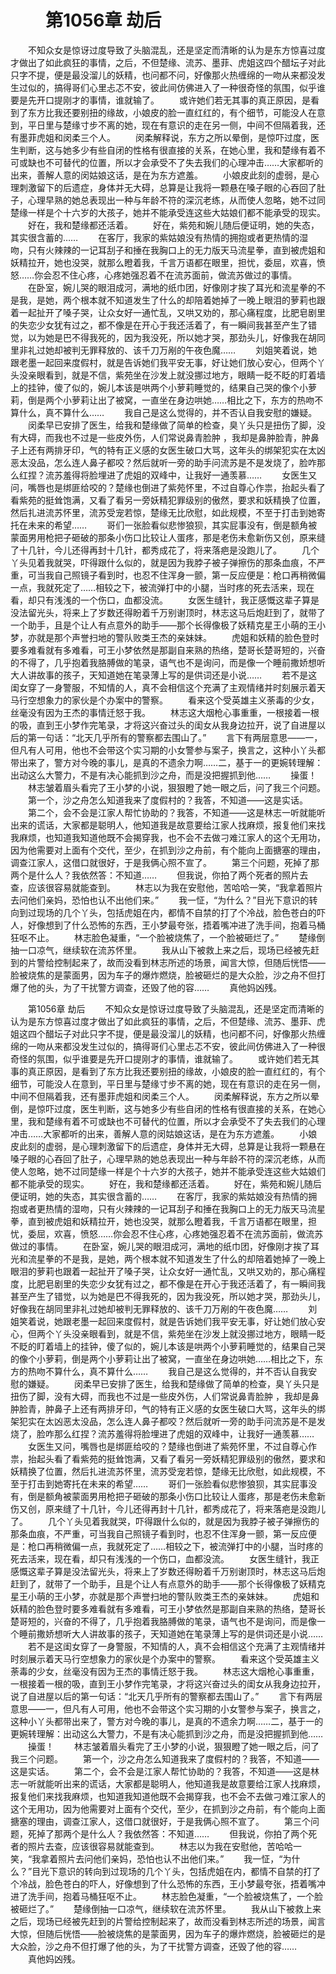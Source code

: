 # 　　第1056章 劫后
　　不知众女是惊讶过度导致了头脑混乱，还是坚定而清晰的认为是东方惊喜过度才做出了如此疯狂的事情，之后，不但楚缘、流苏、墨菲、虎姐这四个醋坛子对此只字不提，便是最没溜儿的妖精，也问都不问，好像那火热缠绵的一吻从来都没发生过似的，搞得哥们心里忐忑不安，彼此间仿佛进入了一种很奇怪的氛围，似乎谁要是先开口提刚才的事情，谁就输了。
　　或许她们若无其事的真正原因，是看到了东方比我还要别扭的缘故，小娘皮的脸一直红红的，有个细节，可能没人在意到，平日里与楚缘寸步不离的她，现在有意识的走在另一侧，中间不但隔着我，还有墨菲虎姐和闵柔三个人。
　　闵柔解释说，东方之所以晕倒，是惊吓过度，医生判断，这与她多少有些自闭的性格有很直接的关系，在她心里，我和楚缘有着不可或缺也不可替代的位置，所以才会承受不了失去我们的心理冲击……大家都听的出来，善解人意的闵姑娘这话，是在为东方遮羞。
　　小娘皮此刻的虚弱，是心理刺激留下的后遗症，身体并无大碍，总算是让我将一颗悬在嗓子眼的心吞回了肚子，心理早熟的她总表现出一种与年龄不符的深沉老练，从而使人忽略，她不过同楚缘一样是个十六岁的大孩子，她并不能承受连这些大姑娘们都不能承受的现实。
　　好在，我和楚缘都还活着。
　　好在，紫苑和婉儿随后便证明，她的失态，其实很含蓄的……
　　在客厅，我家的紫姑娘没有热情的拥抱或者更热情的湿吻，只有火辣辣的一记耳刮子和捶在我胸口上的无力版天马流星拳，直到被虎姐和妖精拉开，她也没哭，就那么瞪着我，千言万语都在眼里，担忧，委屈，欢喜，愤怒……你会忍不住心疼，心疼她强忍着不在流苏面前，做流苏做过的事情。
　　在卧室，婉儿哭的眼泪成河，满地的纸巾团，好像刚才挨了耳光和流星拳的不是我，是她，两个根本就不知道发生了什么的却陪着她掉了一晚上眼泪的萝莉也跟着一起扯开了嗓子哭，让众女好一通忙乱，又哄又劝的，那心痛程度，比肥皂剧里的失恋少女犹有过之，都不像是在开心于我还活着了，有一瞬间我甚至产生了错觉，以为她是巴不得我死的，因为我没死，所以她才哭，那劲头儿，好像我在胡同里非礼过她却被判无罪释放的、该千刀万剐的午夜色魔……
　　刘姐笑着说，她跟老墨一起回来度假村，就是告诉她们我平安无事，好让她们放心安心，但两个丫头没亲眼看到，就是不信，紫苑坐在沙发上就没挪过地方，眼睛一眨不眨的盯着墙上的挂钟，傻了似的，婉儿本该是哄两个小萝莉睡觉的，结果自己哭的像个小萝莉，倒是两个小萝莉让出了被窝，一直坐在身边哄她……相比之下，东方的热吻不算什么，真不算什么……
　　我自己是这么觉得的，并不否认自我安慰的嫌疑。
　　闵柔早已安排了医生，给我和楚缘做了简单的检查，臭丫头只是扭伤了脚，没有大碍，而我也不过是一些皮外伤，人们常说鼻青脸肿 ，我却是鼻肿脸青，肿鼻子上还有两排牙印，气的特有正义感的女医生破口大骂，这年头的绑架犯实在太凶恶太没品，怎么连人鼻子都咬？然后就听一旁的助手问流苏是不是发烧了，脸咋那么红捏？流苏羞得将脸埋进了虎姐的双峰中，让我好一通羡慕……
　　女医生又问，嘴唇也是绑匪给咬的？楚缘也倒进了紫苑怀里，不过自尊心作祟，抬起头看了看紫苑的挺耸饱满，又看了看另一旁妖精犯罪级别的傲然，要求和妖精换了位置，然后扎进流苏怀里，流苏受宠若惊，楚缘无比欣慰，如此规模，不至于打击到她寄托在未来的希望……
　　哥们一张脸看似悲惨狼狈，其实屁事没有，倒是额角被蒙面男用枪把子砸破的那条小伤口比较让人蛋疼，那是老伤未愈新伤又创，原来缝了十几针，今儿还得再封十几针，都秀成花了，将来落疤是没跑儿了。
　　几个丫头见着我就哭，吓得跟什么似的，就是因为我脖子被子弹擦伤的那条血痕，不严重，可当我自己照镜子看到时，也忍不住浑身一颤，第一反应便是：枪口再稍微偏一点，我就死定了……相较之下，被流弹打中的小腿，当时疼的死去活来，现在看，却只有浅浅的一个伤口，血都没流。
　　女医生缝针，我正感慨这辈子算是没法留光头，将来上了岁数还得盼着千万别谢顶时，林志这马后炮赶到了，就带了一个助手，且是个让人有点意外的助手——那个长得像极了妖精克星王小萌的王小梦，亦就是那个声誉扫地的警队败类王杰的亲妹妹。
　　虎姐和妖精的脸色登时要多难看就有多难看，可王小梦依然是那副自来熟的热络，楚哥长楚哥短的，兴奋的不得了，几乎抱着我胳膊做的笔录，语气也不是询问，而是像一个睡前撒娇想听大人讲故事的孩子，天知道她在笔录薄上写的是供词还是小说……
　　若不是这闺女穿了一身警服，不知情的人，真不会相信这个充满了主观情绪并时刻展示着天马行空想象力的家伙是个办案中的警察。
　　看来这个受英雄主义荼毒的少女，丝毫没有因为王杰的事情迁怒于我。
　　林志这大烟枪心事重重，一根接着一根的吸，直到王小梦作完笔录，才将这兴奋过头的闺女从我身边拉开，说了自进屋以后的第一句话：“北天几乎所有的警察都去围山了。”
　　言下有两层意思——一，但凡有人可用，他也不会带这个实习期的小女警参与案子，换言之，这种小丫头都带出来了，警方对今晚的事儿，是真的不遗余力啊……二，基于一的更婉转理解：出动这么大警力，不是有决心能抓到沙之舟，而是没把握抓到他……
　　操蛋！
　　林志皱着眉头看完了王小梦的小说，狠狠瞪了她一眼之后，问了我三个问题。
　　第一个，沙之舟怎么知道我来了度假村的？我答，不知道——这是实话。
　　第二个，会不会是江家人帮忙协助的？我答，不知道——这是林志一听就能听出来的谎话，大家都是聪明人，他知道我是故意要给江家人找麻烦，报复他们来找我麻烦，也知道我知道他既不会揭穿我，也不会不去做刁难江家人的这个无用功，因为他需要对上面有个交代，至少，在抓到沙之舟前，有个能向上面搪塞的理由，调查江家人，这借口就很好，于是我俩心照不宣了。
　　第三个问题，死掉了那两个是什么人？我依然答：不知道……
　　但我说，你拍了两个死者的照片去查，应该很容易就能查到。
　　林志以为我在安慰他，苦哈哈一笑，“我拿着照片去问他们亲妈，恐怕也认不出他们来。”
　　我一怔，“为什么？”目光下意识的转向到过现场的几个丫头，包括虎姐在内，都情不自禁的打了个冷战，脸色苍白的吓人，好像想到了什么恐怖的东西，王小梦最夸张，捂着嘴冲进了洗手间，抱着马桶狂呕不止。
　　林志脸色凝重，“一个脸被烧焦了，一个脸被砸烂了。”
　　楚缘倒抽一口凉气，继续软在流苏怀里。
　　我从山下被救上来之后，现场已经被先赶到的片警给控制起来了，故而没看到林志所述的场景，闻言大惊，但随后恍悟——脸被烧焦的是蒙面男，因为车子的爆炸燃烧，脸被砸烂的是大众脸，沙之舟不但打爆了他的头，为了干扰警方调查，还毁了他的容……
　　真他妈凶残。

　　第1056章 劫后
　　不知众女是惊讶过度导致了头脑混乱，还是坚定而清晰的认为是东方惊喜过度才做出了如此疯狂的事情，之后，不但楚缘、流苏、墨菲、虎姐这四个醋坛子对此只字不提，便是最没溜儿的妖精，也问都不问，好像那火热缠绵的一吻从来都没发生过似的，搞得哥们心里忐忑不安，彼此间仿佛进入了一种很奇怪的氛围，似乎谁要是先开口提刚才的事情，谁就输了。
　　或许她们若无其事的真正原因，是看到了东方比我还要别扭的缘故，小娘皮的脸一直红红的，有个细节，可能没人在意到，平日里与楚缘寸步不离的她，现在有意识的走在另一侧，中间不但隔着我，还有墨菲虎姐和闵柔三个人。
　　闵柔解释说，东方之所以晕倒，是惊吓过度，医生判断，这与她多少有些自闭的性格有很直接的关系，在她心里，我和楚缘有着不可或缺也不可替代的位置，所以才会承受不了失去我们的心理冲击……大家都听的出来，善解人意的闵姑娘这话，是在为东方遮羞。
　　小娘皮此刻的虚弱，是心理刺激留下的后遗症，身体并无大碍，总算是让我将一颗悬在嗓子眼的心吞回了肚子，心理早熟的她总表现出一种与年龄不符的深沉老练，从而使人忽略，她不过同楚缘一样是个十六岁的大孩子，她并不能承受连这些大姑娘们都不能承受的现实。
　　好在，我和楚缘都还活着。
　　好在，紫苑和婉儿随后便证明，她的失态，其实很含蓄的……
　　在客厅，我家的紫姑娘没有热情的拥抱或者更热情的湿吻，只有火辣辣的一记耳刮子和捶在我胸口上的无力版天马流星拳，直到被虎姐和妖精拉开，她也没哭，就那么瞪着我，千言万语都在眼里，担忧，委屈，欢喜，愤怒……你会忍不住心疼，心疼她强忍着不在流苏面前，做流苏做过的事情。
　　在卧室，婉儿哭的眼泪成河，满地的纸巾团，好像刚才挨了耳光和流星拳的不是我，是她，两个根本就不知道发生了什么的却陪着她掉了一晚上眼泪的萝莉也跟着一起扯开了嗓子哭，让众女好一通忙乱，又哄又劝的，那心痛程度，比肥皂剧里的失恋少女犹有过之，都不像是在开心于我还活着了，有一瞬间我甚至产生了错觉，以为她是巴不得我死的，因为我没死，所以她才哭，那劲头儿，好像我在胡同里非礼过她却被判无罪释放的、该千刀万剐的午夜色魔……
　　刘姐笑着说，她跟老墨一起回来度假村，就是告诉她们我平安无事，好让她们放心安心，但两个丫头没亲眼看到，就是不信，紫苑坐在沙发上就没挪过地方，眼睛一眨不眨的盯着墙上的挂钟，傻了似的，婉儿本该是哄两个小萝莉睡觉的，结果自己哭的像个小萝莉，倒是两个小萝莉让出了被窝，一直坐在身边哄她……相比之下，东方的热吻不算什么，真不算什么……
　　我自己是这么觉得的，并不否认自我安慰的嫌疑。
　　闵柔早已安排了医生，给我和楚缘做了简单的检查，臭丫头只是扭伤了脚，没有大碍，而我也不过是一些皮外伤，人们常说鼻青脸肿 ，我却是鼻肿脸青，肿鼻子上还有两排牙印，气的特有正义感的女医生破口大骂，这年头的绑架犯实在太凶恶太没品，怎么连人鼻子都咬？然后就听一旁的助手问流苏是不是发烧了，脸咋那么红捏？流苏羞得将脸埋进了虎姐的双峰中，让我好一通羡慕……
　　女医生又问，嘴唇也是绑匪给咬的？楚缘也倒进了紫苑怀里，不过自尊心作祟，抬起头看了看紫苑的挺耸饱满，又看了看另一旁妖精犯罪级别的傲然，要求和妖精换了位置，然后扎进流苏怀里，流苏受宠若惊，楚缘无比欣慰，如此规模，不至于打击到她寄托在未来的希望……
　　哥们一张脸看似悲惨狼狈，其实屁事没有，倒是额角被蒙面男用枪把子砸破的那条小伤口比较让人蛋疼，那是老伤未愈新伤又创，原来缝了十几针，今儿还得再封十几针，都秀成花了，将来落疤是没跑儿了。
　　几个丫头见着我就哭，吓得跟什么似的，就是因为我脖子被子弹擦伤的那条血痕，不严重，可当我自己照镜子看到时，也忍不住浑身一颤，第一反应便是：枪口再稍微偏一点，我就死定了……相较之下，被流弹打中的小腿，当时疼的死去活来，现在看，却只有浅浅的一个伤口，血都没流。
　　女医生缝针，我正感慨这辈子算是没法留光头，将来上了岁数还得盼着千万别谢顶时，林志这马后炮赶到了，就带了一个助手，且是个让人有点意外的助手——那个长得像极了妖精克星王小萌的王小梦，亦就是那个声誉扫地的警队败类王杰的亲妹妹。
　　虎姐和妖精的脸色登时要多难看就有多难看，可王小梦依然是那副自来熟的热络，楚哥长楚哥短的，兴奋的不得了，几乎抱着我胳膊做的笔录，语气也不是询问，而是像一个睡前撒娇想听大人讲故事的孩子，天知道她在笔录薄上写的是供词还是小说……
　　若不是这闺女穿了一身警服，不知情的人，真不会相信这个充满了主观情绪并时刻展示着天马行空想象力的家伙是个办案中的警察。
　　看来这个受英雄主义荼毒的少女，丝毫没有因为王杰的事情迁怒于我。
　　林志这大烟枪心事重重，一根接着一根的吸，直到王小梦作完笔录，才将这兴奋过头的闺女从我身边拉开，说了自进屋以后的第一句话：“北天几乎所有的警察都去围山了。”
　　言下有两层意思——一，但凡有人可用，他也不会带这个实习期的小女警参与案子，换言之，这种小丫头都带出来了，警方对今晚的事儿，是真的不遗余力啊……二，基于一的更婉转理解：出动这么大警力，不是有决心能抓到沙之舟，而是没把握抓到他……
　　操蛋！
　　林志皱着眉头看完了王小梦的小说，狠狠瞪了她一眼之后，问了我三个问题。
　　第一个，沙之舟怎么知道我来了度假村的？我答，不知道——这是实话。
　　第二个，会不会是江家人帮忙协助的？我答，不知道——这是林志一听就能听出来的谎话，大家都是聪明人，他知道我是故意要给江家人找麻烦，报复他们来找我麻烦，也知道我知道他既不会揭穿我，也不会不去做刁难江家人的这个无用功，因为他需要对上面有个交代，至少，在抓到沙之舟前，有个能向上面搪塞的理由，调查江家人，这借口就很好，于是我俩心照不宣了。
　　第三个问题，死掉了那两个是什么人？我依然答：不知道……
　　但我说，你拍了两个死者的照片去查，应该很容易就能查到。
　　林志以为我在安慰他，苦哈哈一笑，“我拿着照片去问他们亲妈，恐怕也认不出他们来。”
　　我一怔，“为什么？”目光下意识的转向到过现场的几个丫头，包括虎姐在内，都情不自禁的打了个冷战，脸色苍白的吓人，好像想到了什么恐怖的东西，王小梦最夸张，捂着嘴冲进了洗手间，抱着马桶狂呕不止。
　　林志脸色凝重，“一个脸被烧焦了，一个脸被砸烂了。”
　　楚缘倒抽一口凉气，继续软在流苏怀里。
　　我从山下被救上来之后，现场已经被先赶到的片警给控制起来了，故而没看到林志所述的场景，闻言大惊，但随后恍悟——脸被烧焦的是蒙面男，因为车子的爆炸燃烧，脸被砸烂的是大众脸，沙之舟不但打爆了他的头，为了干扰警方调查，还毁了他的容……
　　真他妈凶残。
